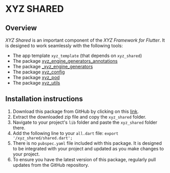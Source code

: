 # XYZ SHARED

## Overview

*XYZ Shared* is an important component of the *XYZ Framework for Flutter*. It is designed to work seamlessly with the following tools:

- The app template `xyz_template` (that depends on `xyz_shared`)
- The package [xyz_engine_generators_annotations](https://github.com/robmllze/xyz_engine_generators_annotations)
- The package [_xyz_engine_generators](https://github.com/robmllze/_xyz_engine_generators)
- The package [xyz_config](https://github.com/robmllze/xyz_config)
- The package [xyz_pod](https://github.com/robmllze/xyz_pod)
- The package [xyz_utils](https://github.com/robmllze/xyz_utils)

## Installation instructions

1. Download this package from GitHub by clicking on this [link](https://github.com/robmllze/xyz_shared/archive/refs/heads/master.zip).
2. Extract the downloaded zip file and copy the `xyz_shared` folder.
3. Navigate to your project's `lib` folder and paste the `xyz_shared` folder there.
4. Add the following line to your `all.dart` file: `export '/xyz_shared/shared.dart';`
5. There is no `pubspec.yaml` file included with this package. It is designed to be integrated with your project and updated as you make changes to your project.
6. To ensure you have the latest version of this package, regularly pull updates from the GitHub repository.